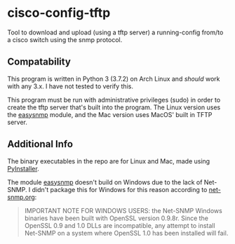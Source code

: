 # cisco-config-tftp
Tool to download and upload (using a tftp server) a running-config from/to a cisco switch using the snmp protocol.

## Compatability
This program is written in Python 3 (3.7.2) on Arch Linux and *should* work with any 3.x. I have not tested to verify this.

This program must be run with administrative privileges (sudo) in order to create the tftp server that's built into the program. The Linux version uses the [easysnmp](https://github.com/kamakazikamikaze/easysnmp) module, and the Mac version uses MacOS' built in TFTP server.

## Additional Info     
The binary executables in the repo are for Linux and Mac, made using [PyInstaller](http://www.pyinstaller.org/).

The module [easysnmp](https://github.com/kamakazikamikaze/easysnmp) doesn't build on Windows due to the lack of Net-SNMP. I didn't package this for Windows for this reason according to [net-snmp.org](http://www.net-snmp.org/download.html):
> IMPORTANT NOTE FOR WINDOWS USERS: the Net-SNMP Windows binaries have been built with OpenSSL version 0.9.8r. Since the OpenSSL 0.9 and 1.0 DLLs are incompatible, any attempt to install Net-SNMP on a system where OpenSSL 1.0 has been installed will fail. 

